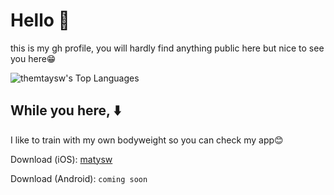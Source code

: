 # Hello 🙉

this is my gh profile, you will hardly find anything public here but nice to see you here😁

![themtaysw's Top Languages](https://github-readme-stats.vercel.app/api/top-langs/?username=themtaysw&theme=tokyonight&show_icons=true&hide_border=true&layout=compact)

## While you here, ⬇️
I like to train with my own bodyweight so you can check my app😊

Download (iOS): [matysw](https://apps.apple.com/us/app/matysw/id1637230798)

Download (Android): `coming soon`
